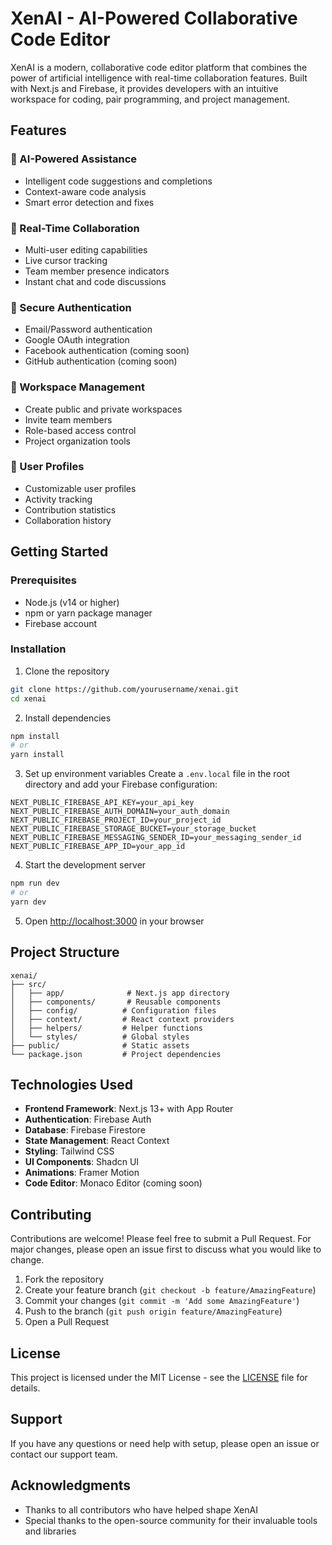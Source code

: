 # XenAI - AI-Powered Collaborative Code Editor

XenAI is a modern, collaborative code editor platform that combines the power of artificial intelligence with real-time collaboration features. Built with Next.js and Firebase, it provides developers with an intuitive workspace for coding, pair programming, and project management.

## Features

### 🤖 AI-Powered Assistance
- Intelligent code suggestions and completions
- Context-aware code analysis
- Smart error detection and fixes

### 👥 Real-Time Collaboration
- Multi-user editing capabilities
- Live cursor tracking
- Team member presence indicators
- Instant chat and code discussions

### 🔐 Secure Authentication
- Email/Password authentication
- Google OAuth integration
- Facebook authentication (coming soon)
- GitHub authentication (coming soon)

### 💼 Workspace Management
- Create public and private workspaces
- Invite team members
- Role-based access control
- Project organization tools

### 👤 User Profiles
- Customizable user profiles
- Activity tracking
- Contribution statistics
- Collaboration history

## Getting Started

### Prerequisites
- Node.js (v14 or higher)
- npm or yarn package manager
- Firebase account

### Installation

1. Clone the repository
```bash
git clone https://github.com/yourusername/xenai.git
cd xenai
```

2. Install dependencies
```bash
npm install
# or
yarn install
```

3. Set up environment variables
Create a `.env.local` file in the root directory and add your Firebase configuration:
```env
NEXT_PUBLIC_FIREBASE_API_KEY=your_api_key
NEXT_PUBLIC_FIREBASE_AUTH_DOMAIN=your_auth_domain
NEXT_PUBLIC_FIREBASE_PROJECT_ID=your_project_id
NEXT_PUBLIC_FIREBASE_STORAGE_BUCKET=your_storage_bucket
NEXT_PUBLIC_FIREBASE_MESSAGING_SENDER_ID=your_messaging_sender_id
NEXT_PUBLIC_FIREBASE_APP_ID=your_app_id
```

4. Start the development server
```bash
npm run dev
# or
yarn dev
```

5. Open [http://localhost:3000](http://localhost:3000) in your browser

## Project Structure

```
xenai/
├── src/
│   ├── app/              # Next.js app directory
│   ├── components/       # Reusable components
│   ├── config/          # Configuration files
│   ├── context/         # React context providers
│   ├── helpers/         # Helper functions
│   └── styles/          # Global styles
├── public/              # Static assets
└── package.json         # Project dependencies
```

## Technologies Used

- **Frontend Framework**: Next.js 13+ with App Router
- **Authentication**: Firebase Auth
- **Database**: Firebase Firestore
- **State Management**: React Context
- **Styling**: Tailwind CSS
- **UI Components**: Shadcn UI
- **Animations**: Framer Motion
- **Code Editor**: Monaco Editor (coming soon)

## Contributing

Contributions are welcome! Please feel free to submit a Pull Request. For major changes, please open an issue first to discuss what you would like to change.

1. Fork the repository
2. Create your feature branch (`git checkout -b feature/AmazingFeature`)
3. Commit your changes (`git commit -m 'Add some AmazingFeature'`)
4. Push to the branch (`git push origin feature/AmazingFeature`)
5. Open a Pull Request

## License

This project is licensed under the MIT License - see the [LICENSE](LICENSE) file for details.

## Support

If you have any questions or need help with setup, please open an issue or contact our support team.

## Acknowledgments

- Thanks to all contributors who have helped shape XenAI
- Special thanks to the open-source community for their invaluable tools and libraries
